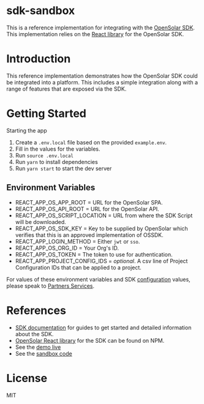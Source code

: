 # sdk-sandbox

This is a reference implementation for integrating with the [OpenSolar SDK](https://developers.opensolar.com/sdk/learn). This implementation relies on the [React library](https://www.npmjs.com/package/@opensolar/ossdk-react) for the OpenSolar SDK.


# Introduction

This reference implementation demonstrates how the OpenSolar SDK could be integrated into a platform. This includes a simple integration along with a range of features that are exposed via the SDK.

# Getting Started

Starting the app
1. Create a `.env.local` file based on the provided `example.env`.
2. Fill in the values for the variables.
3. Run `source .env.local`
4. Run `yarn` to install dependencies
4. Run `yarn start` to start the dev server

## Environment Variables
- REACT_APP_OS_APP_ROOT = URL for the OpenSolar SPA.
- REACT_APP_OS_API_ROOT = URL for the OpenSolar API.
- REACT_APP_OS_SCRIPT_LOCATION = URL from where the SDK Script will be downloaded.
- REACT_APP_OS_SDK_KEY = Key to be supplied by OpenSolar which verifies that this is an approved implementation of OSSDK.
- REACT_APP_LOGIN_METHOD = Either `jwt` or `sso`.
- REACT_APP_OS_ORG_ID = Your Org's ID.
- REACT_APP_OS_TOKEN = The token to use for authentication.
- REACT_APP_PROJECT_CONFIG_IDS = *optional*. A csv line of Project Configuration IDs that can be applied to a project.

For values of these environment variables and SDK [configuration](https://developers.opensolar.com/sdk/learn/configuration) values, please speak to [Partners Services](https://www.opensolar.com/partner-services/).

# References

* [SDK documentation](https://developers.opensolar.com/sdk/learn) for guides to get started and detailed information about the SDK. 
* [OpenSolar React library](https://www.npmjs.com/package/@opensolar/ossdk-react) for the SDK can be found on NPM.
* See the [demo live](https://sandbox.opensolar.com/)
* See the [sandbox code](https://github.com/opensolar-community/sdk-sandbox/)


# License

MIT